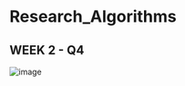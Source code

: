 # Research_Algorithms

## WEEK 2 - Q4
![image](https://user-images.githubusercontent.com/63556870/157334160-aa01ae53-979c-4844-bd69-11b81be306a9.png)
